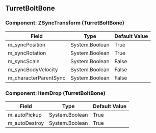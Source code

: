 ## TurretBoltBone

### Component: ZSyncTransform (TurretBoltBone)

|Field|Type|Default Value|
|---|---|---|
|m_syncPosition|System.Boolean|True|
|m_syncRotation|System.Boolean|True|
|m_syncScale|System.Boolean|False|
|m_syncBodyVelocity|System.Boolean|False|
|m_characterParentSync|System.Boolean|False|

### Component: ItemDrop (TurretBoltBone)

|Field|Type|Default Value|
|---|---|---|
|m_autoPickup|System.Boolean|True|
|m_autoDestroy|System.Boolean|True|

